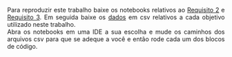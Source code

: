 <p align=justify>
  Para reproduzir este trabalho baixe os notebooks relativos ao <a href="https://github.com/ViniciusBulhoes/AED2/blob/main/U2T1/Requisito_02/scr/AED2_U2T1_REQ2.ipynb">Requisito 2</a> e <a href="https://github.com/ViniciusBulhoes/AED2/blob/main/U2T1/Requisito_03/src/AED2_U2T1_REQ3.ipynb">Requisito 3</a>. Em seguida baixe os <a href="https://github.com/ViniciusBulhoes/AED2/tree/main/U2T1/Requisito_01">dados</a> em csv relativos a cada objetivo utilizado neste trabalho. <br>
  Abra os notebooks em uma IDE a sua escolha e mude os caminhos dos arquivos csv para que se adeque a você e então rode cada um dos blocos de código.
</p>
